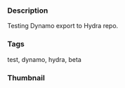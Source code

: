 ### Description
Testing Dynamo export to Hydra repo.
### Tags
test, dynamo, hydra, beta
### Thumbnail
